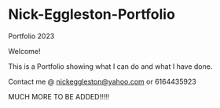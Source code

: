 # Nick-Eggleston-Portfolio
Portfolio 2023

Welcome!

This is a Portfolio showing what I can do and what I have done. 

Contact me @ nickeggleston@yahoo.com or 6164435923

MUCH MORE TO BE ADDED!!!!!